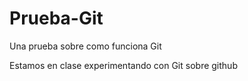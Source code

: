 # Prueba-Git
Una prueba sobre como funciona Git

Estamos en clase experimentando con Git sobre github
